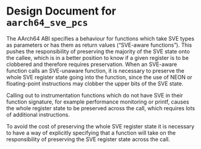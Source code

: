 # Design Document for `aarch64_sve_pcs`

The AArch64 ABI specifies a behaviour for functions which take SVE types as
parameters or has them as return values (“SVE-aware functions”). This pushes
the responsibility of preserving the majority of the SVE state onto the callee,
which is in a better position to know if a given register is to be clobbered
and therefore requires preservation. When an SVE-aware function calls an
SVE-unaware function, it is necessary to preserve the whole SVE register state
going into the function, since the use of NEON or floating-point instructions
may clobber the upper bits of the SVE state.

Calling out to instrumentation functions which do not have SVE in their function
signature, for example performance monitoring or printf, causes the whole
register state to be preserved across the call, which requires lots of
additional instructions.

To avoid the cost of preserving the whole SVE register state it is necessary to
have a way of explicitly specifying that a function will take on the
responsibility of preserving the SVE register state across the call.